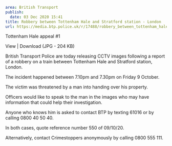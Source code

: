 ```yaml
area: British Transport
publish:
  date: 03 Dec 2020 15:41
title: Robbery between Tottenham Hale and Stratford station - London
url: https://media.btp.police.uk/r/17488/robbery_between_tottenham_hale_and_stratford_stat
```

Tottenham Hale appeal #1

View | Download (JPG - 204 KB)

British Transport Police are today releasing CCTV images following a report of a robbery on a train between Tottenham Hale and Stratford station, London.

The incident happened between 7.10pm and 7.30pm on Friday 9 October.

The victim was threatened by a man into handing over his property.

Officers would like to speak to the man in the images who may have information that could help their investigation.

Anyone who knows him is asked to contact BTP by texting 61016 or by calling 0800 40 50 40.

In both cases, quote reference number 550 of 09/10/20.

Alternatively, contact Crimestoppers anonymously by calling 0800 555 111.

